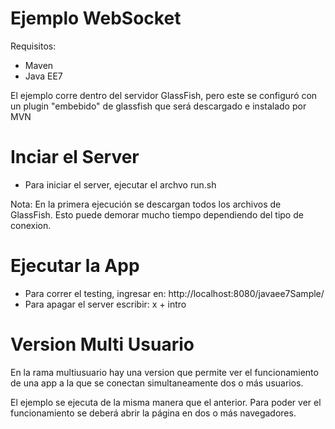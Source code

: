 Ejemplo WebSocket
=================

Requisitos:
- Maven
- Java EE7


El ejemplo corre dentro del servidor GlassFish, pero este se configuró con un 
plugin "embebido" de glassfish que será descargado e instalado por MVN


Inciar el Server
================
- Para iniciar el server, ejecutar el archvo run.sh


Nota: En la primera ejecución se descargan todos los archivos de GlassFish. 
Esto puede demorar mucho tiempo dependiendo del tipo de conexion.

Ejecutar la App
===============
- Para correr el testing, ingresar en: http://localhost:8080/javaee7Sample/
- Para apagar el server escribir: x + intro 


Version Multi Usuario
=====================
En la rama multiusuario hay una version que permite ver el funcionamiento de una app a 
la que se conectan simultaneamente dos o más usuarios. 


El ejemplo se ejecuta de la misma manera que el anterior. Para poder ver el funcionamiento se deberá
abrir la página en dos o más navegadores.
